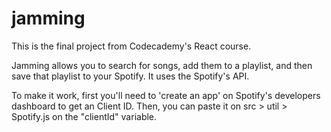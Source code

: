 # jamming

This is the final project from Codecademy's React course.

Jamming allows you to search for songs, add them to a playlist, and then save that playlist to your Spotify. It uses the Spotify's API.

To make it work, first you'll need to 'create an app' on Spotify's developers dashboard to get an Client ID.
Then, you can paste it on src > util > Spotify.js on the "clientId" variable.
